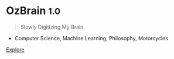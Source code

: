 <!-- _coverpage.md -->

# OzBrain <small>1.0</small>

> Slowly Digitizing My Brain.

- Computer Science, Machine Learning, Philosophy, Motorcycles

[Explore](#Overview)
